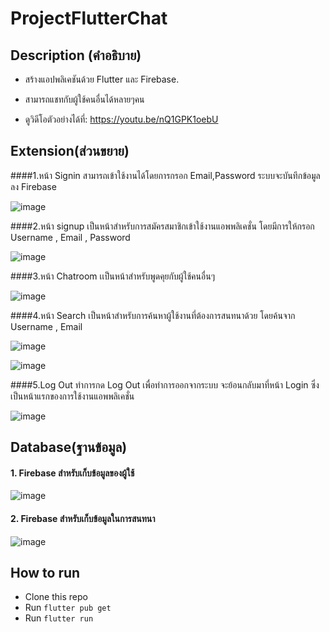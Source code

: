 # ProjectFlutterChat

## Description (คำอธิบาย)
* สร้างแอปพลิเคชันด้วย Flutter และ Firebase.
*  สามารถแชทกับผู้ใช้คนอื่นได้หลายๆคน
  
* ดูวิดีโอตัวอย่างได้ที่: https://youtu.be/nQ1GPK1oebU

## Extension(ส่วนขยาย)
####1.หน้า Signin สามารถเข้าใช้งานได้โดยการกรอก Email,Password ระบบจะบันทึกข้อมูลลง Firebase
  
  ![image](https://www.img.in.th/images/0b20e664481e21232e8b1c7ed65673af.png)
  
####2.หน้า signup เป็นหน้าสำหรับการสมัครสมาชิกเข้าใช้งานแอพพลิเคชั่น โดยมีการให้กรอก Username , Email , Password
  
  ![image](https://www.img.in.th/images/869fc02f6c5971ac6e3c0f345ab7890b.png)
  
####3.หน้า Chatroom เเป็นหน้าสำหรับพูดคุยกับผู้ใช้คนอื่นๆ
  
  ![image](https://www.img.in.th/images/61dbe8bb691beae55bae213492042b38.png)
  
####4.หน้า Search เป็นหน้าสำหรับการค้นหาผู้ใช้งานที่ต้องการสนทนาด้วย โดยค้นจาก Username , Email
  
  ![image](https://www.img.in.th/images/c861ff488e263ce9fb78ebcd4729bb5a.png)
  
  ![image](https://www.img.in.th/images/785edd8292c895612a29da391b3cf609.png)
  
####5.Log Out ทำการกด Log Out เพื่อทำการออกจากระบบ จะย้อนกลับมาที่หน้า Login ซึ่งเป็นหน้าแรกของการใช้งานแอพพลิเคชั่น
  
  ![image](https://www.img.in.th/images/cd8b4891c317bfcef3a92a155bae1df8.png)
  
  
## Database(ฐานข้อมูล)
  #### 1. Firebase สำหรับเก็บข้อมูลของผู้ใช้
 
![image]()


#### 2. Firebase สำหรับเก็บข้อมูลในการสนทนา

![image]()





## How to run
* Clone this repo
* Run `flutter pub get`
* Run `flutter run` 
